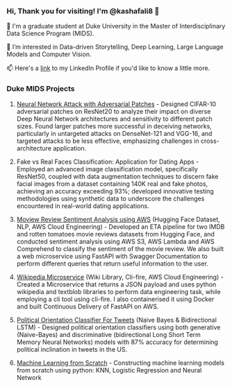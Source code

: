 ### Hi, Thank you for visiting! I'm @kashafali8 👋


🌱 I'm a graduate student at Duke University in the Master of Interdisciplinary Data Science Program (MIDS).

💞️ I’m interested in Data-driven Storytelling, Deep Learning, Large Language Models and Computer Vision.

📫 Here's a [link](https://www.linkedin.com/in/kashafali-ka/) to my LinkedIn Profile if you'd like to know a little more. 

### Duke MIDS Projects

1. [Neural Network Attack with Adversarial Patches](https://github.com/kashafali8/Neural-Network-Attack-with-Adversarial-Patches) - Designed CIFAR-10 adversarial patches on ResNet20 to analyze their impact on diverse Deep Neural Network architectures and sensitivity to different patch sizes. Found larger patches more successful in deceiving networks, particularly in untargeted attacks on DenseNet-121 and VGG-16, and targeted attacks to be less effective, emphasizing challenges in cross-architecture application. 

2. Fake vs Real Faces Classification: Application for Dating Apps - Employed an advanced image classification model, specifically ResNet50, coupled with data augmentation techniques to discern fake facial images from a dataset containing 140K real and fake photos, achieving an accuracy exceeding 93%; developed innovative testing methodologies using synthetic data to underscore the challenges encountered in real-world dating applications.

3. [Moview Review Sentiment Analysis using AWS](https://github.com/kashafali8/AWS-Movie-Reviews-Sentiment-Analysis/blob/main/README.md) (Hugging Face Dataset, NLP, AWS Cloud Engineering) - Developed an ETA pipeline for two IMDB and rotten tomatoes movie reviews datasets from Hugging Face, and conducted sentiment analysis using AWS S3, AWS Lambda and AWS Comprehend to classify the sentiment of the movie review. We also built a web microservice using FastAPI with Swagger Documentation to perform different queries that return useful information to the user. 

4. [Wikipedia Microservice](https://github.com/kashafali8/Wiki_Microservice) (Wiki Library, Cli-fire, AWS Cloud Engineering) - Created a Microservice that returns a JSON payload and uses python wikipedia and textblob libraries to perform data engineering task, while employing a cli tool using cli-fire. I also containerised it using Docker and built Continuous Delivery of FastAPI on AWS.

5. [Political Orientation Classifier For Tweets](https://github.com/kashafali8/Political-Orientation-Classifier-For-Tweets) (Naive Bayes & Bidirectional LSTM) - Designed political orientation classifiers using both generative (Naive-Bayes) and discriminative (bidirectional Long Short Term Memory Neural Networks) models with 87% accuracy for determining political inclination in tweets in the US.

6. [Machine Learning from Scratch](https://github.com/kashafali8/Machine-Learning-from-Scratch) - Constructing machine learning models from scratch using python: KNN, Logistic Regression and Neural Network 
